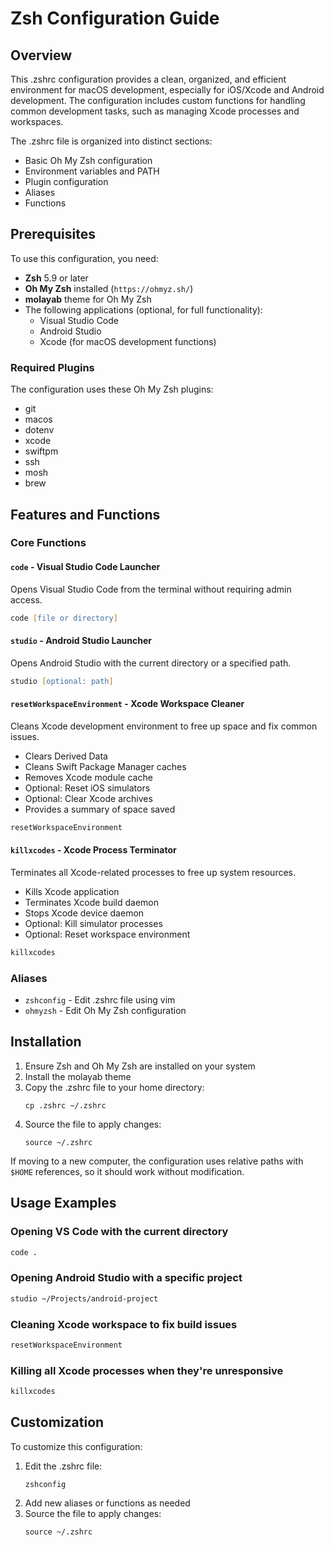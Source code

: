 # Zsh Configuration Guide

## Overview

This .zshrc configuration provides a clean, organized, and efficient environment for macOS development, especially for iOS/Xcode and Android development. The configuration includes custom functions for handling common development tasks, such as managing Xcode processes and workspaces.

The .zshrc file is organized into distinct sections:
- Basic Oh My Zsh configuration
- Environment variables and PATH
- Plugin configuration
- Aliases
- Functions

## Prerequisites

To use this configuration, you need:

- **Zsh** 5.9 or later
- **Oh My Zsh** installed (`https://ohmyz.sh/`)
- **molayab** theme for Oh My Zsh
- The following applications (optional, for full functionality):
  - Visual Studio Code
  - Android Studio
  - Xcode (for macOS development functions)

### Required Plugins

The configuration uses these Oh My Zsh plugins:
- git
- macos
- dotenv
- xcode
- swiftpm
- ssh
- mosh
- brew

## Features and Functions

### Core Functions

#### `code` - Visual Studio Code Launcher

Opens Visual Studio Code from the terminal without requiring admin access.

```zsh
code [file or directory]
```

#### `studio` - Android Studio Launcher

Opens Android Studio with the current directory or a specified path.

```zsh
studio [optional: path]
```

#### `resetWorkspaceEnvironment` - Xcode Workspace Cleaner

Cleans Xcode development environment to free up space and fix common issues.

- Clears Derived Data
- Cleans Swift Package Manager caches
- Removes Xcode module cache
- Optional: Reset iOS simulators
- Optional: Clear Xcode archives
- Provides a summary of space saved

```zsh
resetWorkspaceEnvironment
```

#### `killxcodes` - Xcode Process Terminator

Terminates all Xcode-related processes to free up system resources.

- Kills Xcode application
- Terminates Xcode build daemon
- Stops Xcode device daemon
- Optional: Kill simulator processes
- Optional: Reset workspace environment

```zsh
killxcodes
```

### Aliases
- `zshconfig` - Edit .zshrc file using vim
- `ohmyzsh` - Edit Oh My Zsh configuration

## Installation
1. Ensure Zsh and Oh My Zsh are installed on your system
2. Install the molayab theme
3. Copy the .zshrc file to your home directory:
   ```
   cp .zshrc ~/.zshrc
   ```
4. Source the file to apply changes:
   ```
   source ~/.zshrc
   ```

If moving to a new computer, the configuration uses relative paths with `$HOME` references, so it should work without modification.

## Usage Examples

### Opening VS Code with the current directory
```zsh
code .
```

### Opening Android Studio with a specific project
```zsh
studio ~/Projects/android-project
```

### Cleaning Xcode workspace to fix build issues
```zsh
resetWorkspaceEnvironment
```

### Killing all Xcode processes when they're unresponsive
```zsh
killxcodes
```

## Customization
To customize this configuration:

1. Edit the .zshrc file:
   ```
   zshconfig
   ```
2. Add new aliases or functions as needed
3. Source the file to apply changes:
   ```
   source ~/.zshrc
   ```
